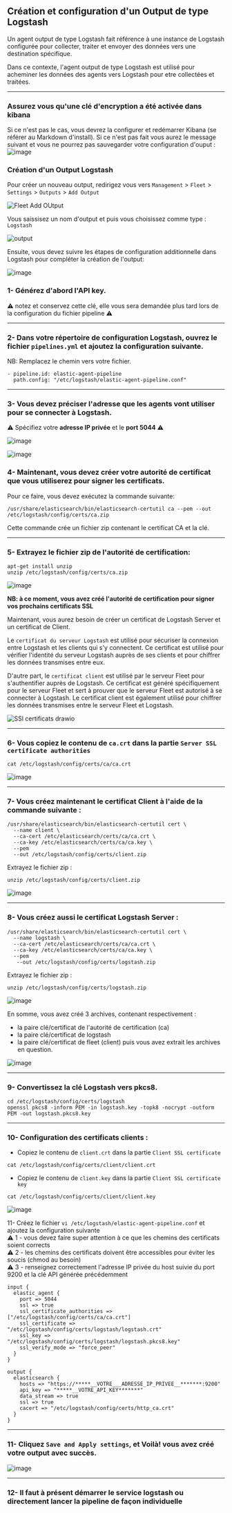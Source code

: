 ## Création et configuration d'un Output de type Logstash 

Un agent output de type Logstash fait référence à une instance de Logstash configurée pour collecter, traiter et envoyer des données vers une destination spécifique. 

Dans ce contexte, l'agent output de type Logstash est utilisé pour acheminer les données des agents vers Logstash pour etre collectées et traitées. 

---

### Assurez vous qu'une clé d'encryption a été activée dans kibana 

Si ce n'est pas le cas, vous devrez la configurer et redémarrer Kibana (se référer au Markdown d'install). 
Si ce n'est pas fait vous aurez le message suivant et vous ne pourrez pas sauvegarder votre configuration d'ouput :
![image](https://github.com/kplr-training/Elastic-Ingest/assets/123651815/4dd4f691-5669-48cb-a8bf-9d917aadf65f)

### Création d'un Output Logstash

Pour créer un nouveau output, redirigez vous vers `Management` > `Fleet` > `Settings` > `Outputs` > `Add Output`

![Fleet Add OUtput](https://user-images.githubusercontent.com/123748177/235136317-474b64aa-2111-4e2c-87ac-20cf69427eea.png)

Vous saissisez un nom d'output et puis vous choisissez comme type : ` Logstash `

![output](https://user-images.githubusercontent.com/123748177/235136771-1d58e3d5-9f9a-4fd4-a137-5b253623465f.png)

Ensuite, vous devez suivre les étapes de configuration additionnelle dans Logstash pour compléter la création de l'output: 

![image](https://user-images.githubusercontent.com/123748177/235137339-5e837a48-c540-4de7-bee4-d5d270a56a98.png)

### 1- Générez d'abord l'API key.

⚠️ notez et conservez cette clé, elle vous sera demandée plus tard lors de la configuration du fichier pipeline ⚠️ 

---

### 2- Dans votre répertoire de configuration Logstash, ouvrez le fichier `pipelines.yml` et ajoutez la configuration suivante.

NB: Remplacez le chemin vers votre fichier.

```
- pipeline.id: elastic-agent-pipeline
  path.config: "/etc/logstash/elastic-agent-pipeline.conf"

```
---

### 3- Vous devez préciser l'adresse que les agents vont utiliser pour se connecter à Logstash.<br> 
   :warning: Spécifiez votre **adresse IP privée** et le **port 5044** :warning:

![image](https://user-images.githubusercontent.com/123748177/235174010-7e450e63-7c76-482f-9880-0cf9a6a527fc.png)

![image](https://github.com/kplr-training/Elastic-Ingest/assets/123651815/2ac736b6-3a72-4a61-91ca-d6111e3100e4)

### 4- Maintenant, vous devez créer votre autorité de certificat que vous utiliserez pour signer les certificats.

Pour ce faire, vous devez exécutez la commande suivante: 
```
/usr/share/elasticsearch/bin/elasticsearch-certutil ca --pem --out /etc/logstash/config/certs/ca.zip
```
Cette commande crée un fichier zip contenant le certificat CA et la clé. 

---

### 5-  Extrayez le fichier zip de l'autorité de certification:

```
apt-get install unzip
unzip /etc/logstash/config/certs/ca.zip
```
![image](https://user-images.githubusercontent.com/123748177/235146035-6fa22863-c645-42b1-a12f-5653dea6e90e.png)

**NB: à ce moment, vous avez créé l'autorité de certification pour signer vos prochains certificats SSL**

Maintenant, vous aurez besoin de créer un certificat de Logstash Server et un certificat de Client.

Le `certificat du serveur Logstash` est utilisé pour sécuriser la connexion entre Logstash et les clients qui s'y connectent.
Ce certificat est utilisé pour vérifier l'identité du serveur Logstash auprès de ses clients et pour chiffrer les données transmises entre eux.

D'autre part, le `certificat client` est utilisé par le serveur Fleet pour s'authentifier auprès de Logstash. 
Ce certificat est généré spécifiquement pour le serveur Fleet et sert à prouver que le serveur Fleet est autorisé à se connecter à Logstash. 
Le certificat client est également utilisé pour chiffrer les données transmises entre le serveur Fleet et Logstash.


![SSl certificats drawio](https://user-images.githubusercontent.com/123748177/235360276-4d67a37c-ae94-4d99-9a5f-78e8bd9ab6c5.png)

---

### 6- Vous copiez le contenu de `ca.crt` dans la partie `Server SSL certificate authorities` 

```
cat /etc/logstash/config/certs/ca/ca.crt
```

![image](https://user-images.githubusercontent.com/123748177/235361006-925922d7-064f-4543-8287-48a284484dfd.png)

---

### 7- Vous créez maintenant le certificat Client à l'aide de la commande suivante : 

```
/usr/share/elasticsearch/bin/elasticsearch-certutil cert \
  --name client \
  --ca-cert /etc/elasticsearch/certs/ca/ca.crt \
  --ca-key /etc/elasticsearch/certs/ca/ca.key \
  --pem
  --out /etc/logstash/config/certs/client.zip
```
Extrayez le fichier zip :

```
unzip /etc/logstash/config/certs/client.zip
```
![image](https://user-images.githubusercontent.com/123748177/235362711-1cbebe38-6c93-4862-8ebe-56c67f39f93f.png)

---

### 8- Vous créez aussi le certificat Logstash Server : 

```
/usr/share/elasticsearch/bin/elasticsearch-certutil cert \
  --name logstash \
  --ca-cert /etc/elasticsearch/certs/ca/ca.crt \
  --ca-key /etc/elasticsearch/certs/ca/ca.key \
  --pem
   --out /etc/logstash/config/certs/logstash.zip

```

Extrayez le fichier zip :

```
unzip /etc/logstash/config/certs/logstash.zip
```
![image](https://user-images.githubusercontent.com/123748177/235362724-63f8a7f1-c89a-4077-bef1-8012690d711c.png)

En somme, vous avez créé 3 archives, contenant respectivement : 
- la paire clé/certificat de l'autorité de certification (ca)
- la paire clé/certificat de logstash
- la paire clé/certificat de fleet (client)
puis vous avez extrait les archives en question. 

![image](https://github.com/kplr-training/Elastic-Ingest/assets/123651815/00c58830-edc2-4c07-8d12-fa5571b61af8)


---

### 9- Convertissez la clé Logstash vers pkcs8.

```
cd /etc/logstash/config/certs/logstash
openssl pkcs8 -inform PEM -in logstash.key -topk8 -nocrypt -outform PEM -out logstash.pkcs8.key
```

---

### 10- Configuration des certificats clients : 

- Copiez le contenu de `client.crt` dans la partie `Client SSL certificate` 


```
cat /etc/logstash/config/certs/client/client.crt
```

- Copiez le contenu de `client.key` dans la partie `Client SSL certificate key`

```
cat /etc/logstash/config/certs/client/client.key
```

![image](https://user-images.githubusercontent.com/123748177/235361083-74685b14-09da-48ef-94bd-1c4e303dbfe9.png)

11- Créez le fichier `vi /etc/logstash/elastic-agent-pipeline.conf` et ajoutez la configuration suivante <br>
⚠️ 1 - vous devez faire super attention à ce que les chemins des certificats soient corrects<br>
⚠️ 2 - les chemins des certificats doivent être accessibles  pour éviter les soucis (chmod au besoin)<br>
⚠️ 3 - renseignez correctement l'adresse IP privée du host suivie du port 9200 et la clé API générée précédemment<br>


````
input {
  elastic_agent {
    port => 5044
    ssl => true
    ssl_certificate_authorities => ["/etc/logstash/config/certs/ca/ca.crt"]
    ssl_certificate => "/etc/logstash/config/certs/logstash/logstash.crt"
    ssl_key => "/etc/logstash/config/certs/logstash/logstash.pkcs8.key"
    ssl_verify_mode => "force_peer"
  }
}

output {
  elasticsearch {
    hosts => "https://*****__VOTRE___ADRESSE_IP_PRIVEE__*******:9200"
    api_key => "*****__VOTRE_API_KEY*******"
    data_stream => true
    ssl => true
    cacert => "/etc/logstash/config/certs/http_ca.crt"
  }
}

````

---

### 11- Cliquez `Save and Apply settings`, et Voilà! vous avez créé votre output avec succès.

![image](https://github.com/kplr-training/Elastic-Ingest/assets/123651815/12cb7e0b-bf08-4b3c-a683-c68f213dc2e1)

---

### 12- Il faut à présent démarrer le service logstash ou directement lancer la pipeline de façon individuelle
